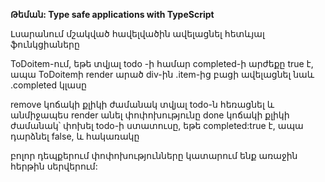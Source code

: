 **Թեման: Type safe applications with TypeScript**

Լսարանում մշակված հավելվածին ավելացնել հետևյալ ֆունկցիաները

ToDoitem-ում, եթե տվյալ todo -ի համար completed-ի արժեքը true է, ապա ToDoitemի render արած div-ին .item-ից բացի ավելացնել նաև .completed կլասը

remove կոճակի քլիկի ժամանակ տվյալ todo-ն հեռացնել և անմիջապես render անել փոփոխությունը
done կոճակի քլիկի ժամանակ՝ փոխել todo-ի ստատուսը, եթե completed:true է, ապա դարձնել false, և հակառակը

բոլոր դեպքերում փոփոխությունները կատարում ենք առաջին հերթին սերվերում:
